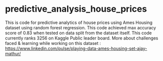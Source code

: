 # predictive_analysis_house_prices
This is code for predictive analytics of house prices using Ames Housing dataset using random forest regression. 
This code achieved max accuracy score of 0.83 when tested on data split from the dataset itself. 
This code currently ranks 3256 on Kaggle Public leader board.
More about challenges faced & learning while working on this dataset :
https://www.linkedin.com/pulse/playing-data-ames-housing-set-ajay-mathur/

